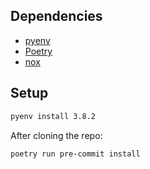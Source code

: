 ## Dependencies

- [pyenv](https://github.com/pyenv/pyenv#installation)
- [Poetry](https://python-poetry.org/docs/#installation)
- [nox](https://nox.thea.codes)

## Setup

```bash
pyenv install 3.8.2
```

After cloning the repo:

```bash
poetry run pre-commit install
```
